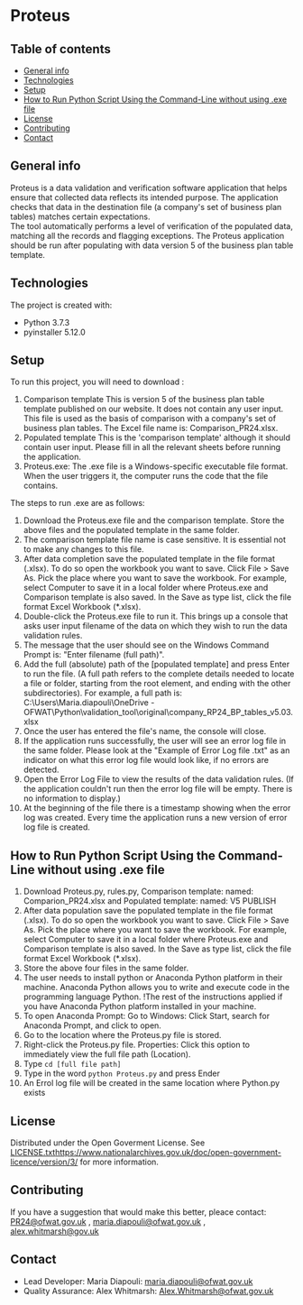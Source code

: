 # Proteus

## Table of contents
* [General info](#general-info)
* [Technologies](#technologies)
* [Setup](#Setup)
* [How to Run Python Script Using the Command-Line without using .exe file](#How-to-Run-Python-Script-Using-the-Command-Line-without-using-.exe-file)
* [License](#License)
* [Contributing](#Contributing)
* [Contact](#Contact) 

## General info
Proteus is a data validation and verification software application that helps ensure that collected data reflects its intended purpose. The application checks that data in the destination file (a company's set of business plan tables) matches certain expectations.  
The tool automatically performs a level of verification of the populated data, matching all the records and flagging exceptions. 
The Proteus application should be run after populating with data version 5 of the business plan table template. 
	
## Technologies
The project is created with:
* Python 3.7.3
* pyinstaller 5.12.0
	
## Setup
To run this project, you will need to download :  
1. Comparison template This is version 5 of the business plan table template published on our website. It does not contain any user input. This file is used as the basis of comparison with a company's set of business plan tables. The Excel file name is: Comparison_PR24.xlsx. 
2. Populated template This is the 'comparison template' although it should contain user input. Please fill in all the relevant sheets before running the application. 
3. Proteus.exe: The .exe file is a Windows-specific executable file format. When the user triggers it, the computer runs the code that the file contains.

The steps to run .exe are as follows:  

1. Download the Proteus.exe file and the comparison template. Store the above files and the populated template in the same folder.  
2. The comparison template file name is case sensitive. It is essential not to make any changes to this file.   
3. After data completion save the populated template in the file format (.xlsx). To do so open the workbook you want to save. Click File > Save As. Pick the place where you want to save the workbook. For example, select Computer to save it in a local folder where Proteus.exe and Comparison template is also saved. In the Save as type list, click the file format Excel Workbook (*.xlsx).  
4. Double-click the Proteus.exe file to run it. This brings up a console that asks user input filename of the data on which they wish to run the data validation rules. 
5. The message that the user should see on the Windows Command Prompt is: "Enter filename (full path)".  
6. Add the full (absolute) path of the [populated template] and press Enter to run the file. (A full path refers to the complete details needed to locate a file or folder, starting from the root element, and ending with the other subdirectories). For example, a full path is: C:\Users\Maria.diapouli\OneDrive -OFWAT\Python\validation_tool\original\company_RP24_BP_tables_v5.03.xlsx 
7. Once the user has entered the file's name, the console will close. 
8. If the application runs successfully, the user will see an error log file in the same folder. Please look at the "Example of Error Log file .txt" as an indicator on what this error log file would look like, if no errors are detected.  
9. Open the Error Log File to view the results of the data validation rules. (If the application couldn't run then the error log file will be empty. There is no information to display.) 
10. At the beginning of the file there is a timestamp showing when the error log was created. Every time the application runs a new version of error log file is created.

## How to Run Python Script Using the Command-Line without using .exe file

1. Download Proteus.py, rules.py, Comparison template: named: Comparion_PR24.xlsx and Populated template: named: V5 PUBLISH
2. After data population save the populated template in the file format (.xlsx). To do so open the workbook you want to save. Click File > Save As. Pick the place where you want to save the workbook. For example, select Computer to save it in a local folder where Proteus.exe and Comparison template is also saved. In the Save as type list, click the file format Excel Workbook (*.xlsx).  
3. Store the above four files in the same folder. 
4. The user needs to install python or Anaconda Python platform in their machine. Anaconda Python allows you to write and execute code in the programming language Python. !The rest of the instructions applied if you have Anaconda Python platform installed in your machine.
5. To open Anaconda Prompt: Go to Windows: Click Start, search for Anaconda Prompt, and click to open.
6. Go to the location where the Proteus.py file is stored.
7. Right-click the Proteus.py file. Properties: Click this option to immediately view the full file path (Location).
8. Type ```cd [full file path]```
9. Type in the word ```python Proteus.py``` and press Ender
10. An Errol log file will be created in the same location where Python.py exists 
   

## License
Distributed under the Open Goverment License. See [LICENSE.txt](https://www.nationalarchives.gov.uk/doc/open-government-licence/version/3/)https://www.nationalarchives.gov.uk/doc/open-government-licence/version/3/ for more information.

## Contributing
If you have a suggestion that would make this better, pleace contact:
PR24@ofwat.gov.uk ,
maria.diapouli@ofwat.gov.uk ,  
alex.whitmarsh@gov.uk

## Contact
* Lead Developer: Maria Diapouli: maria.diapouli@ofwat.gov.uk
* Quality Assurance: Alex Whitmarsh: Alex.Whitmarsh@ofwat.gov.uk
